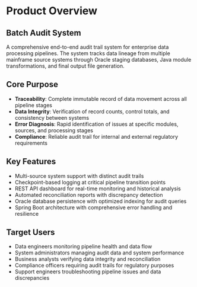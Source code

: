 # Product Overview

## Batch Audit System

A comprehensive end-to-end audit trail system for enterprise data processing pipelines. The system tracks data lineage from multiple mainframe source systems through Oracle staging databases, Java module transformations, and final output file generation.

## Core Purpose

- **Traceability**: Complete immutable record of data movement across all pipeline stages
- **Data Integrity**: Verification of record counts, control totals, and consistency between systems
- **Error Diagnosis**: Rapid identification of issues at specific modules, sources, and processing stages
- **Compliance**: Reliable audit trail for internal and external regulatory requirements

## Key Features

- Multi-source system support with distinct audit trails
- Checkpoint-based logging at critical pipeline transition points
- REST API dashboard for real-time monitoring and historical analysis
- Automated reconciliation reports with discrepancy detection
- Oracle database persistence with optimized indexing for audit queries
- Spring Boot architecture with comprehensive error handling and resilience

## Target Users

- Data engineers monitoring pipeline health and data flow
- System administrators managing audit data and system performance
- Business analysts verifying data integrity and reconciliation
- Compliance officers requiring audit trails for regulatory purposes
- Support engineers troubleshooting pipeline issues and data discrepancies